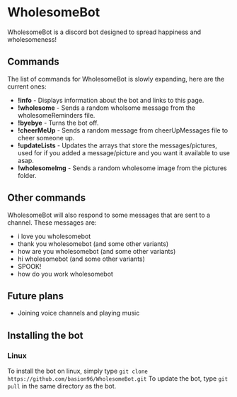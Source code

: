 # WholesomeBot
WholesomeBot is a discord bot designed to spread happiness and wholesomeness!

## Commands
The list of commands for WholesomeBot is slowly expanding, here are the current ones:
- **!info** - Displays information about the bot and links to this page.
- **!wholesome** - Sends a random wholsome message from the wholesomeReminders file.
- **!byebye** - Turns the bot off.
- **!cheerMeUp** - Sends a random message from cheerUpMessages file to cheer someone up.
- **!updateLists** - Updates the arrays that store the messages/pictures, used for if you added a message/picture and you want it available to use asap.
- **!wholesomeImg** - Sends a random wholesome image from the pictures folder.

## Other commands
WholesomeBot will also respond to some messages that are sent to a channel. These messages are:
- i love you wholesomebot
- thank you wholesomebot (and some other variants)
- how are you wholesomebot (and some other variants)
- hi wholesomebot (and some other variants)
- SPOOK!
- how do you work wholesomebot

## Future plans
- Joining voice channels and playing music

## Installing the bot
### Linux
To install the bot on linux, simply type `git clone https://github.com/basion96/WholesomeBot.git`
To update the bot, type `git pull` in the same directory as the bot.
